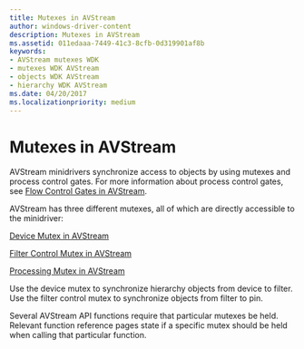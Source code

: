 ```yaml
---
title: Mutexes in AVStream
author: windows-driver-content
description: Mutexes in AVStream
ms.assetid: 011edaaa-7449-41c3-8cfb-0d319901af8b
keywords:
- AVStream mutexes WDK
- mutexes WDK AVStream
- objects WDK AVStream
- hierarchy WDK AVStream
ms.date: 04/20/2017
ms.localizationpriority: medium
---
```


# Mutexes in AVStream





AVStream minidrivers synchronize access to objects by using mutexes and process control gates. For more information about process control gates, see [Flow Control Gates in AVStream](flow-control-gates-in-avstream.md).

AVStream has three different mutexes, all of which are directly accessible to the minidriver:

[Device Mutex in AVStream](device-mutex-in-avstream.md)

[Filter Control Mutex in AVStream](filter-control-mutex-in-avstream.md)

[Processing Mutex in AVStream](processing-mutex-in-avstream.md)

Use the device mutex to synchronize hierarchy objects from device to filter. Use the filter control mutex to synchronize objects from filter to pin.

Several AVStream API functions require that particular mutexes be held. Relevant function reference pages state if a specific mutex should be held when calling that particular function.

 

 





